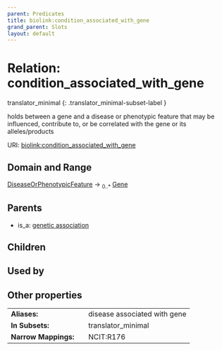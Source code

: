 ```yaml
---
parent: Predicates
title: biolink:condition_associated_with_gene
grand_parent: Slots
layout: default
---
```


# Relation: condition_associated_with_gene

translator_minimal
{: .translator_minimal-subset-label }


holds between a gene and a disease or phenotypic feature that may be influenced, contribute to, or be correlated with the gene or its alleles/products

URI: [biolink:condition_associated_with_gene](https://w3id.org/biolink/vocab/condition_associated_with_gene)

## Domain and Range

[DiseaseOrPhenotypicFeature](DiseaseOrPhenotypicFeature.md) ->  <sub>0..\*</sub> [Gene](Gene.md)

## Parents

 *  is_a: [genetic association](genetic_association.md)

## Children


## Used by


## Other properties

|  |  |  |
| --- | --- | --- |
| **Aliases:** | | disease associated with gene |
| **In Subsets:** | | translator_minimal |
| **Narrow Mappings:** | | NCIT:R176 |

